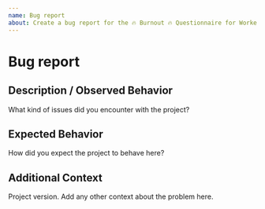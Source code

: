 ```yaml
---
name: Bug report
about: Create a bug report for the 🔥 Burnout 🔥 Questionnaire for Workers
---
```


# Bug report

## Description / Observed Behavior

What kind of issues did you encounter with the project?

## Expected Behavior

How did you expect the project to behave here?

## Additional Context

Project version.
Add any other context about the problem here.
